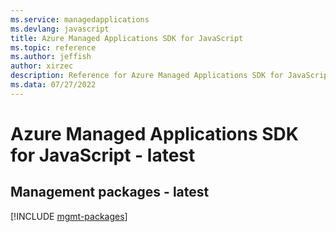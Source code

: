```yaml
---
ms.service: managedapplications
ms.devlang: javascript
title: Azure Managed Applications SDK for JavaScript
ms.topic: reference
ms.author: jeffish
author: xirzec
description: Reference for Azure Managed Applications SDK for JavaScript
ms.data: 07/27/2022
---
```

# Azure Managed Applications SDK for JavaScript - latest

## Management packages - latest
[!INCLUDE [mgmt-packages](managed-applications-mgmt-index.md)]